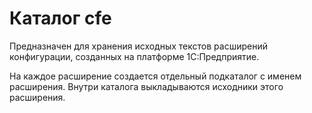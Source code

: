 # Каталог cfe

Предназначен для хранения исходных текстов расширений конфигурации, созданных на платформе 1С:Предприятие.

На каждое расширение создается отдельный подкаталог с именем расширения. Внутри каталога выкладываются исходники этого расширения.
